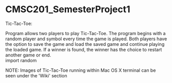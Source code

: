 # CMSC201_SemesterProject1

Tic-Tac-Toe: 

Program allows two players to play Tic-Tac-Toe. The program begins with a random player and symbol every time the game is played. Both players have the option to save the game and load the saved game and continue playing the loaded game. If a winner is found, the winner has the choice to restart another game or end.                                                     
import random

NOTE: Images of Tic-Tac-Toe running within Mac OS X terminal can be seen under the 'Wiki' section



